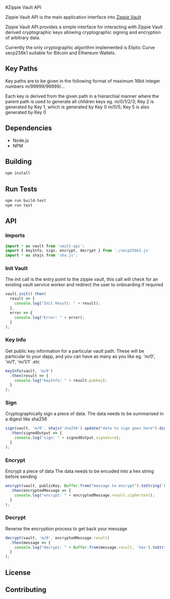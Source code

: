 #Zippie Vault API

Zippie Vault API is the main application interface into [Zippie Vault](https://github.com/zippiehq/vault)

Zippie Vault API provides a simple interface for interacting with Zippie Vault derived cryptographic keys allowing cryptographic signing and encryption of arbitrary data.

Currently the only cryptographic algorithm implemented is Eliptic Curve secp256k1 suitable for Bitcoin and Ethereum Wallets.

## Key Paths
Key paths are to be given in the following format of maximum 16bit integer numbers
m/99999/99999/...

Each key is derived from the given path in a hierarchial manner where the parent path is used to generate all children keys
eg.
m/0/1/2/3; Key 2 is generated by Key 1, which is generated by Key 0
m/0/5; Key 5 is also generated by Key 0 

## Dependencies
 - Node.js
 - NPM

## Building
```bash
npm install
```

## Run Tests
```bash
npm run build-test
npm run test
```

## API

### Imports
```javascript
import * as vault from 'vault-api';
import { keyInfo, sign, encrypt, decrypt } from './secp256k1.js'
import * as shajs from 'sha.js';
```

### Init Vault
The init call is the entry point to the zippie vault, this call will check for an existing vault service worker and redirect the user to onboarding if required

```javascript
vault.init().then(
  result => {
    console.log("Init Result: " + result);
  },
  error => {
    console.log("Error: " + error);
  }
);
```

### Key Info
Get public key information for a particular vault path.
These will be particular to your dapp, and you can have as many as you like
eg. 'm/0', 'm/1', 'm/1/1' .etc
```javascript
keyInfo(vault, 'm/0')
  .then(result => {
    console.log("keyInfo: " + result.pubkey);
  }
);
```

### Sign
Cryptographically sign a piece of data.
The data needs to be summarised in a digest like sha256
```javascript
sign(vault, 'm/0', shajs('sha256').update("data to sign goes here").digest())
  .then(signedOutput => {
    console.log("sign: " + signedOutput.signature);
  }
);
```

### Encrypt
Encrypt a piece of data
The data needs to be encoded into a hex string before sending
```javascript
encrypt(vault, publicKey, Buffer.from("message to encrypt").toString('hex'))
  .then(encryptedMessage => {
    console.log("encrypt: " + encryptedMessage.result.ciphertext);
  }
);
```

### Decrypt
Reverse the encryption process to get back your message

```javascript
decrypt(vault, 'm/0', encryptedMessage.result)
  .then(message => {
    console.log("decrypt: " + Buffer.from(message.result, 'hex').toString());
  }
);
```

## License

## Contributing
